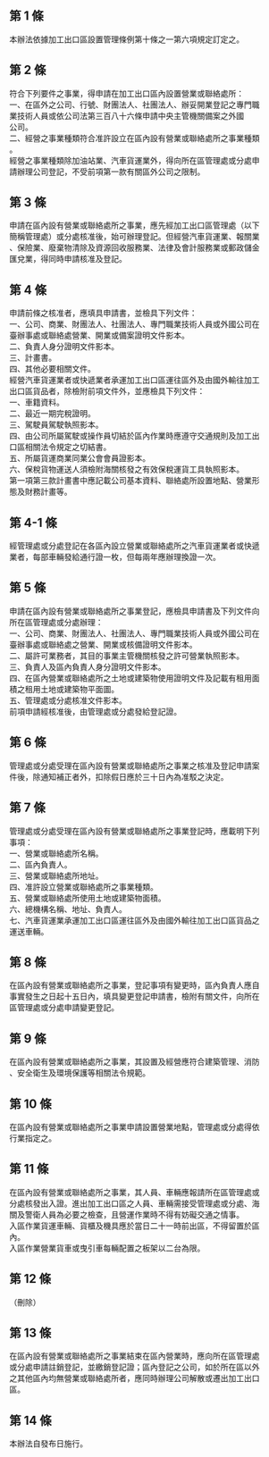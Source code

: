 第 1 條
-------
本辦法依據加工出口區設置管理條例第十條之一第六項規定訂定之。

第 2 條
-------
符合下列要件之事業，得申請在加工出口區內設置營業或聯絡處所：  
一、在區外之公司、行號、財團法人、社團法人、辦妥開業登記之專門職  
    業技術人員或依公司法第三百八十六條申請中央主管機關備案之外國  
    公司。  
二、經營之事業種類符合准許設立在區內設有營業或聯絡處所之事業種類  
    。  
經營之事業種類除加油站業、汽車貨運業外，得向所在區管理處或分處申  
請辦理公司登記，不受前項第一款有關區外公司之限制。

第 3 條
-------
申請在區內設有營業或聯絡處所之事業，應先經加工出口區管理處（以下  
簡稱管理處）或分處核准後，始可辦理登記。但經營汽車貨運業、報關業  
、保險業、廢棄物清除及資源回收服務業、法律及會計服務業或郵政儲金  
匯兌業，得同時申請核准及登記。

第 4 條
-------
申請前條之核准者，應填具申請書，並檢具下列文件：  
一、公司、商業、財團法人、社團法人、專門職業技術人員或外國公司在  
    臺辦事處或聯絡處營業、開業或備案證明文件影本。  
二、負責人身分證明文件影本。  
三、計畫書。  
四、其他必要相關文件。  
經營汽車貨運業者或快遞業者承運加工出口區運往區外及由國外輸往加工  
出口區貨品者，除檢附前項文件外，並應檢具下列文件：  
一、車籍資料。  
二、最近一期完稅證明。  
三、駕駛員駕駛執照影本。  
四、由公司所屬駕駛或操作員切結於區內作業時應遵守交通規則及加工出  
    口區相關法令規定之切結書。  
五、所屬貨運商業同業公會會員證影本。  
六、保稅貨物運送人須檢附海關核發之有效保稅運貨工具執照影本。  
第一項第三款計畫書中應記載公司基本資料、聯絡處所設置地點、營業形  
態及財務計畫等。

第 4-1 條
---------
經管理處或分處登記在各區內設立營業或聯絡處所之汽車貨運業者或快遞  
業者，每部車輛發給通行證一枚，但每兩年應辦理換證一次。

第 5 條
-------
申請在區內設有營業或聯絡處所之事業登記，應檢具申請書及下列文件向  
所在區管理處或分處辦理：  
一、公司、商業、財團法人、社團法人、專門職業技術人員或外國公司在  
    臺辦事處或聯絡處之營業、開業或核備證明文件影本。  
二、屬許可業務者，其目的事業主管機關核發之許可營業執照影本。  
三、負責人及區內負責人身分證明文件影本。  
四、在區內營業或聯絡處所之土地或建築物使用證明文件及記載有租用面  
    積之租用土地或建築物平面圖。  
五、管理處或分處核准文件影本。  
前項申請經核准後，由管理處或分處發給登記證。

第 6 條
-------
管理處或分處受理在區內設有營業或聯絡處所之事業之核准及登記申請案  
件後，除通知補正者外，扣除假日應於三十日內為准駁之決定。

第 7 條
-------
管理處或分處受理在區內設有營業或聯絡處所之事業登記時，應載明下列  
事項：  
一、營業或聯絡處所名稱。  
二、區內負責人。  
三、營業或聯絡處所地址。  
四、准許設立營業或聯絡處所之事業種類。  
五、營業或聯絡處所使用土地或建築物面積。  
六、總機構名稱、地址、負責人。  
七、汽車貨運業承運加工出口區運往區外及由國外輸往加工出口區貨品之  
    運送車輛。

第 8 條
-------
在區內設有營業或聯絡處所之事業，登記事項有變更時，區內負責人應自  
事實發生之日起十五日內，填具變更登記申請書，檢附有關文件，向所在  
區管理處或分處申請變更登記。

第 9 條
-------
在區內設有營業或聯絡處所之事業，其設置及經營應符合建築管理、消防  
、安全衛生及環境保護等相關法令規範。

第 10 條
--------
在區內設有營業或聯絡處所之事業申請設置營業地點，管理處或分處得依  
行業指定之。

第 11 條
--------
在區內設有營業或聯絡處所之事業，其人員、車輛應報請所在區管理處或  
分處核發出入證。進出加工出口區之人員、車輛需接受管理處或分處、海  
關及警衛人員為必要之檢查，且營運作業時不得有妨礙交通之情事。  
入區作業貨運車輛、貨櫃及機具應於當日二十一時前出區，不得留置於區  
內。  
入區作業營業貨車或曳引車每輛配置之板架以二台為限。

第 12 條
--------
（刪除）

第 13 條
--------
在區內設有營業或聯絡處所之事業結束在區內營業時，應向所在區管理處  
或分處申請註銷登記，並繳銷登記證；區內登記之公司，如於所在區以外  
之其他區內均無營業或聯絡處所者，應同時辦理公司解散或遷出加工出口  
區。

第 14 條
--------
本辦法自發布日施行。

